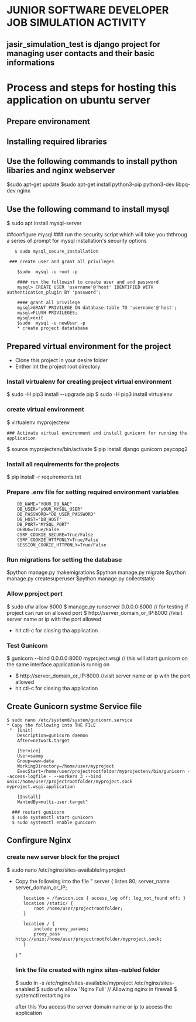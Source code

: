 # JUNIOR SOFTWARE DEVELOPER JOB SIMULATION ACTIVITY

## jasir_simulation_test is django project for managing user contacts and their basic informations

# Process and steps for hosting this application on ubuntu server

## Prepare environament

## Installing required libraries 

## Use the following commands to install python libaries and nginx webserver 

$sudo apt-get update
$sudo apt-get install python3-pip python3-dev libpq-dev nginx

## Use the following command to install mysql
 
 $ sudo apt install mysql-server
 
 ##configure mysql 
     ### run the security script which will take you ththroug a series of prompt for mysql installation's security options
     
       $ sudo mysql_secure_installation
     
     ### create user and grant all privileges
     
        $sudo  mysql -u root -p
        
        #### run the followinf to create user and and password
        mysql> CREATE USER 'username'@'host' IDENTIFIED WITH authentication_plugin BY 'password';
        
        #### grant all privilege
        mysql>GRANT PRIVILEGE ON database.table TO 'username'@'host';
        mysql>FLUSH PRIVILEGES;
        mysql>exit
        $sudo  mysql -u newUser -p
        * create project datatabase
        
        
 
 ## Prepared virtual environment for the project
   * Clone this project in your desire folder
   * Enther int the project root directory
   
   ### Install virtualenv for creating project virtual environment 
   $ sudo -H pip3 install --upgrade pip
   $ sudo -H pip3 install virtualenv
   
   ### create virtual environment
   $ virtualenv myprojectenv
   
    ### Activate virtual environment and install gunicorn for running the application
   $ source myprojectenv/bin/activate
   $ pip install django gunicorn psycopg2
   
   ### Install all requirements for the projects 
   $ pip install -r requirements.txt  
   
   ### Prepare .env file for setting required environment variables 
        DB_NAME="YOUR_DB_NAE"
        DB_USER="yOUR_MYSQL_USER"
        DB_PASSWORD="DB_USER_PASSWORD"
        DB_HOST="DB_HOST"
        DB_PORT="MYSQL_PORT"
        DEBUG=True/False
        CSRF_COOKIE_SECURE=True/False
        CSRF_COOKIE_HTTPONLY=True/False
        SESSION_COOKIE_HTTPONLY=True/False
  
  ### Run migrations for setting the database 
   $python manage.py makemigrations
   $python manage.py migrate
   $python manage.py createsuperuser 
   $python manage.py collectstatic
  
  ### Allow pproject port
  $ sudo ufw allow 8000
  $ manage.py runserver 0.0.0.0:8000 // for testing if project can run on allowed port
  $ http://server_domain_or_IP:8000 //visit server name or ip with the port allowed 
  * hit ctl-c for closing tha application
  
  ### Test Gunicorn
  $ gunicorn --bind 0.0.0.0:8000 myproject.wsgi // this will start gunicorn on the same interface application is runnig on 
  * $ http://server_domain_or_IP:8000 //visit server name or ip with the port allowed 
  * hit ctl-c for closing tha application
  
  ## Create Gunicorn systme Service file
    $ sudo nano /etc/systemd/system/gunicorn.service
    * Copy the following into THE FILE
     "  [Unit]
        Description=gunicorn daemon
        After=network.target

        [Service]
        User=sammy
        Group=www-data
        WorkingDirectory=/home/user/myproject
        ExecStart=/home/user/projectrootfolder/myprojectenv/bin/gunicorn --access-logfile - --workers 3 --bind unix:/home/user/projectrootfolder/myproject.sock myproject.wsgi:application

        [Install]
        WantedBy=multi-user.target"
        
      ### restart gunicorn
      $ sudo systemctl start gunicorn
      $ sudo systemctl enable gunicorn
      
   ## Confirgure Nginx
   
   ### create new server block for the project
   $ sudo nano /etc/nginx/sites-available/myproject
   
   * Copy the following into the file 
   " server {
            listen 80;
            server_name server_domain_or_IP;

            location = /favicon.ico { access_log off; log_not_found off; }
            location /static/ {
                root /home/user/projectrootfolder;
            }

            location / {
                include proxy_params;
                proxy_pass http://unix:/home/user/projectrootfolder/myproject.sock;
            }
        } "
        
        
      ### link the file created with nginx sites-nabled folder
      $ sudo ln -s /etc/nginx/sites-available/myproject /etc/nginx/sites-enabled
      $ sudo ufw allow 'Nginx Full'  // Allowing nginx in firewall
      $ systemctl restart nginx
      
      after this You access the server domain name or ip to access the application 
      
        
        

   

  

 
    
  
  
  
  
  
   
   

  
   

   
   
   
   
   
   
 
 
        
        

        




